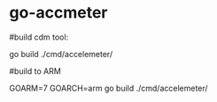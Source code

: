 # go-accmeter



#build cdm tool:

go build ./cmd/accelemeter/

#build to ARM

GOARM=7 GOARCH=arm go build ./cmd/accelemeter/


